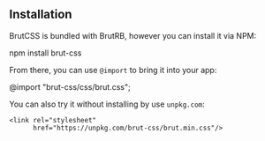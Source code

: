 ## Installation

BrutCSS is bundled with BrutRB, however you can install it via NPM:

   npm install brut-css

From there, you can use `@import` to bring it into your app:

   @import "brut-css/css/brut.css";

You can also try it without installing by use `unpkg.com`:

    <link rel="stylesheet"
          href="https://unpkg.com/brut-css/brut.min.css"/>

